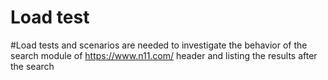 # Load test 
#Load tests and scenarios are needed to investigate the behavior of the search module of https://www.n11.com/ header and listing the results after the search

